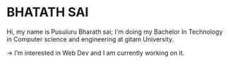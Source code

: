 # BHATATH SAI

Hi, my name is Pusuluru Bharath sai; 
I'm doing my Bachelor In Technology in Computer science and engineering at gitam University.

-> I’m interested in Web Dev and I am currently working on it.